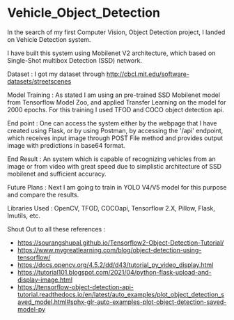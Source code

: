 # Vehicle_Object_Detection

In the search of my first Computer Vision, Object Detection project, I landed on Vehicle Detection system.

I have built this system using Mobilenet V2 architecture, which based on Single-Shot multibox Detection (SSD) network. 

Dataset : I got my dataset through http://cbcl.mit.edu/software-datasets/streetscenes

Model Training : As stated I am using an pre-trained SSD Mobilenet model from Tensorflow Model Zoo, and applied Transfer Learning on the model for 2000 epochs. For this training I used TFOD and COCO object detection api.

End point : One can access the system either by the webpage that I have created using Flask, or by using Postman, by accessing the '/api' endpoint, which receives input image through POST File method and provides output image with predictions in base64 format.

End Result : An system which is capable of recognizing vehicles from an image or from video with great speed due to simplistic architecture of SSD mobilenet and sufficient accuracy.

Future Plans : Next I am going to train in YOLO V4/V5 model for this purpose and compare the results.

Libraries Used : OpenCV, TFOD, COCOapi, Tensorflow 2.X, Pillow, Flask, Imutils, etc.

Shout Out to all these references :

- https://sourangshupal.github.io/Tensorflow2-Object-Detection-Tutorial/
- https://www.mygreatlearning.com/blog/object-detection-using-tensorflow/
- https://docs.opencv.org/4.5.2/dd/d43/tutorial_py_video_display.html
- https://tutorial101.blogspot.com/2021/04/python-flask-upload-and-display-image.html
- https://tensorflow-object-detection-api-tutorial.readthedocs.io/en/latest/auto_examples/plot_object_detection_saved_model.html#sphx-glr-auto-examples-plot-object-detection-saved-model-py
